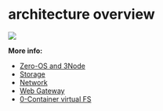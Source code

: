# architecture overview

![](./img/architecture_why_us.png)

**More info:**

- [Zero-OS and 3Node](architecture_3Node.md) 
- [Storage](architecture_storage.md)
- [Network](architecture_network.md)
- [Web Gateway](architecture_webgateway.md)
- [0-Container virtual FS](architecture_Flist.md)
<!-- - [Boot Architecture](architecture_boot.md) -->
